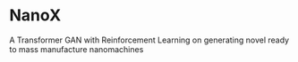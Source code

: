 # NanoX
A Transformer GAN with Reinforcement Learning on generating novel ready to mass manufacture nanomachines
